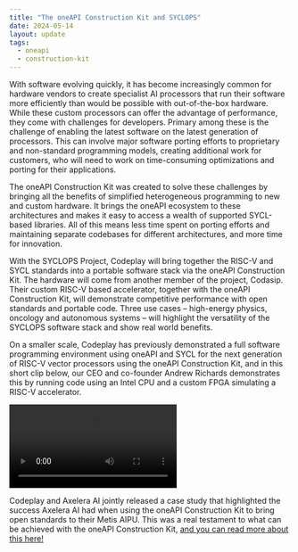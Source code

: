 ```yaml
---
title: "The oneAPI Construction Kit and SYCLOPS"
date: 2024-05-14
layout: update
tags:
  - oneapi
  - construction-kit
---
```


With software evolving quickly, it has become increasingly common for hardware vendors to create specialist AI
processors that run their software more efficiently than would be possible with out-of-the-box hardware. While
these custom processors can offer the advantage of performance, they come with challenges for developers. Primary
among these is the challenge of enabling the latest software on the latest generation of processors. This can involve
major software porting efforts to proprietary and non-standard programming models, creating additional work for
customers, who will need to work on time-consuming optimizations and porting for their applications.

The oneAPI Construction Kit was created to solve these challenges by bringing all the benefits of simplified
heterogeneous programming to new and custom hardware. It brings the oneAPI ecosystem to these architectures and makes it
easy to access a wealth of supported SYCL-based libraries. All of this means less time spent on porting efforts and
maintaining separate codebases for different architectures, and more time for innovation.

With the SYCLOPS Project, Codeplay will bring together the RISC-V and SYCL standards into a portable software stack via
the oneAPI Construction Kit. The hardware will come from another member of the project, Codasip. Their custom RISC-V
based accelerator, together with the oneAPI Construction Kit, will demonstrate competitive performance with open
standards and portable code. Three use cases – high-energy physics, oncology and autonomous systems – will highlight the
versatility of the SYCLOPS software stack and show real world benefits.

On a smaller scale, Codeplay has previously demonstrated a full software programming environment using oneAPI and SYCL
for the next generation of RISC-V vector processors using the oneAPI Construction Kit, and in this short clip below, our
CEO and co-founder Andrew Richards demonstrates this by running code using an Intel CPU and a custom FPGA simulating a
RISC-V accelerator.

<video controls>
  <source src="https://developer.codeplay.com/assets/img/products/oneapi/construction-kit/home/video.m4v" type="video/mp4">
</video>

Codeplay and Axelera AI jointly released a case study that highlighted the success Axelera AI had when using the
oneAPI Construction Kit to bring open standards to their Metis AIPU. This was a real testament to what can be
achieved with the oneAPI Construction Kit, [and you can read more about this here!](https://codeplay.com/portal/blogs/2024/04/09/axelera-uses-oneapi-construction-kit-to-rapidly-enable-open-standards-programming-for-the-metis-aipu)
